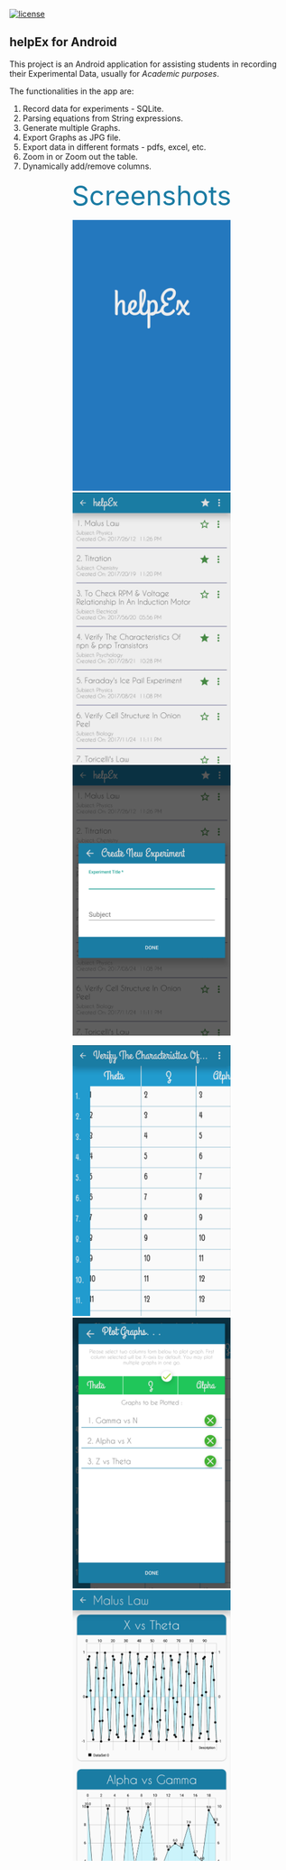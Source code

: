 [![license](https://img.shields.io/github/license/mashape/apistatus.svg)](https://github.com/rohaniitr/helpEx_Android)

## helpEx for Android

This project is an Android application for assisting students in recording their Experimental Data, usually for _Academic purposes_.

The functionalities in the app are:
1. Record data for experiments - SQLite.
2. Parsing equations from String expressions.
3. Generate multiple Graphs.
4. Export Graphs as JPG file.
5. Export data in different formats - pdfs, excel, etc.
6. Zoom in or Zoom out the table.
7. Dynamically add/remove columns.

<p align="center">
  <font size="8" color="#1a7ba3">Screenshots</font>
</p>

<p align="center">
  <img src="Extras/Screenshots/splash_screen.jpg" height="480" width="280"/> 
  <img src="Extras/Screenshots/home.jpg" height="480" width="280"/> 
  <img src="Extras/Screenshots/new_experiment_dialog.jpg" height="480" width="280"/> 
</p>
<p align="center">
  <img src="Extras/Screenshots/table_horizontal_scrolling.jpg" height="480" width="280"/> 
  <img src="Extras/Screenshots/plot_graph_selection.jpg" height="480" width="280"/> 
  <img src="Extras/Screenshots/plot_graph.jpg" height="480" width="280"/> 
</p>
